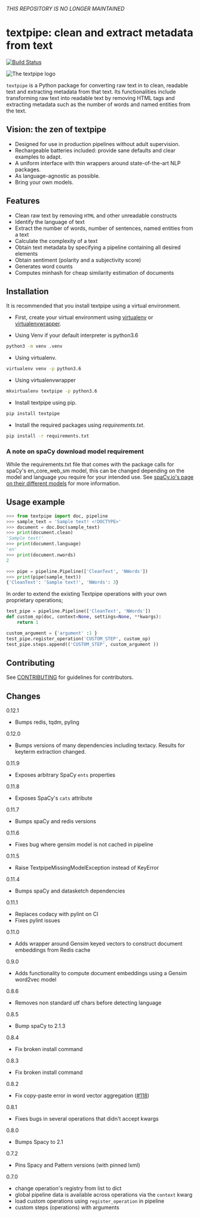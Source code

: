 *THIS REPOSITORY IS NO LONGER MAINTAINED*

# textpipe: clean and extract metadata from text

[![Build Status](https://travis-ci.com/textpipe/textpipe.svg?branch=master)](https://travis-ci.com/textpipe/textpipe)

![The textpipe logo](https://avatars3.githubusercontent.com/u/40492530?s=400&u=c65c2c8274cbdcd05b1942d1963d7aa2800e6d7f&v=4)

`textpipe` is a Python package for converting raw text in to clean, readable text and
extracting metadata from that text. Its functionalities include transforming
raw text into readable text by removing HTML tags and extracting
metadata such as the number of words and named entities from the text.

## Vision: the zen of textpipe

- Designed for use in production pipelines without adult supervision.
- Rechargeable batteries included: provide sane defaults and clear examples to adapt.
- A uniform interface with thin wrappers around state-of-the-art NLP packages.
- As language-agnostic as possible.
- Bring your own models.

## Features

- Clean raw text by removing `HTML` and other unreadable constructs
- Identify the language of text
- Extract the number of words, number of sentences, named entities from a text
- Calculate the complexity of a text
- Obtain text metadata by specifying a pipeline containing all desired elements
- Obtain sentiment (polarity and a subjectivity score)
- Generates word counts
- Computes minhash for cheap similarity estimation of documents

## Installation

It is recommended that you install textpipe using a virtual environment.

- First, create your virtual environment using [virtualenv](https://virtualenv.pypa.io/en/stable/) or [virtualenvwrapper](https://virtualenvwrapper.readthedocs.io/en/latest/).

- Using Venv if your default interpreter is python3.6

```bash
python3 -m venv .venv
```

- Using virtualenv.

```bash
virtualenv venv -p python3.6
```

- Using virtualenvwrapper

```bash
mkvirtualenv textpipe -p python3.6
```

- Install textpipe using pip.

```bash
pip install textpipe
```

- Install the required packages using *requirements.txt*.

```bash
pip install -r requirements.txt
```

### A note on spaCy download model requirement

While the requirements.txt file that comes with the package calls for spaCy's en_core_web_sm model, this can be changed depending on the model and language you require for your intended use. See [spaCy.io's page on their different models](https://spacy.io/usage/models) for more information.

## Usage example

```python
>>> from textpipe import doc, pipeline
>>> sample_text = 'Sample text! <!DOCTYPE>'
>>> document = doc.Doc(sample_text)
>>> print(document.clean)
'Sample text!'
>>> print(document.language)
'en'
>>> print(document.nwords)
2

>>> pipe = pipeline.Pipeline(['CleanText', 'NWords'])
>>> print(pipe(sample_text))
{'CleanText': 'Sample text!', 'NWords': 3}
```

In order to extend the existing Textpipe operations with your own proprietary operations;

```python
test_pipe = pipeline.Pipeline(['CleanText', 'NWords'])
def custom_op(doc, context=None, settings=None, **kwargs):
    return 1

custom_argument = {'argument' :1 }
test_pipe.register_operation('CUSTOM_STEP', custom_op)
test_pipe.steps.append(('CUSTOM_STEP', custom_argument ))

```

## Contributing

See [CONTRIBUTING](CONTRIBUTING.md) for guidelines for contributors.

## Changes

0.12.1

- Bumps redis, tqdm, pyling


0.12.0

- Bumps versions of many dependencies including textacy. Results for keyterm extraction changed.

0.11.9

- Exposes arbitrary SpaCy `ents` properties

0.11.8

- Exposes SpaCy's `cats` attribute

0.11.7

- Bumps spaCy and redis versions

0.11.6

- Fixes bug where gensim model is not cached in pipeline

0.11.5

- Raise TextpipeMissingModelException instead of KeyError

0.11.4

- Bumps spaCy and datasketch dependencies

0.11.1

- Replaces codacy with pylint on CI
- Fixes pylint issues

0.11.0

- Adds wrapper around Gensim keyed vectors to construct document embeddings from Redis cache

0.9.0

- Adds functionality to compute document embeddings using a Gensim word2vec model

0.8.6

- Removes non standard utf chars before detecting language

0.8.5

- Bump spaCy to 2.1.3

0.8.4

- Fix broken install command

0.8.3

- Fix broken install command

0.8.2

- Fix copy-paste error in word vector aggregation ([#118](https://github.com/textpipe/textpipe/issues/118))

0.8.1

- Fixes bugs in several operations that didn't accept kwargs

0.8.0

- Bumps Spacy to 2.1

0.7.2

- Pins Spacy and Pattern versions (with pinned lxml)

0.7.0

- change operation's registry from list to dict
- global pipeline data is available across operations via the `context` kwarg
- load custom operations using `register_operation` in pipeline
- custom steps (operations) with arguments
